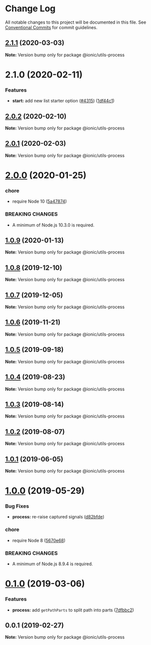 # Change Log

All notable changes to this project will be documented in this file.
See [Conventional Commits](https://conventionalcommits.org) for commit guidelines.

## [2.1.1](https://github.com/ionic-team/ionic-cli/compare/@ionic/utils-process@2.1.0...@ionic/utils-process@2.1.1) (2020-03-03)

**Note:** Version bump only for package @ionic/utils-process





# 2.1.0 (2020-02-11)


### Features

* **start:** add new list starter option ([#4315](https://github.com/ionic-team/ionic-cli/issues/4315)) ([1df44c1](https://github.com/ionic-team/ionic-cli/commit/1df44c1591f37b89f2b672857740edd6cb2aea67))





## [2.0.2](https://github.com/ionic-team/ionic-cli/compare/@ionic/utils-process@2.0.1...@ionic/utils-process@2.0.2) (2020-02-10)

**Note:** Version bump only for package @ionic/utils-process





## [2.0.1](https://github.com/ionic-team/ionic-cli/compare/@ionic/utils-process@2.0.0...@ionic/utils-process@2.0.1) (2020-02-03)

**Note:** Version bump only for package @ionic/utils-process





# [2.0.0](https://github.com/ionic-team/ionic-cli/compare/@ionic/utils-process@1.0.9...@ionic/utils-process@2.0.0) (2020-01-25)


### chore

* require Node 10 ([5a47874](https://github.com/ionic-team/ionic-cli/commit/5a478746c074207b6dc96aa8771f04a606deb1ef))


### BREAKING CHANGES

* A minimum of Node.js 10.3.0 is required.





## [1.0.9](https://github.com/ionic-team/ionic-cli/compare/@ionic/utils-process@1.0.8...@ionic/utils-process@1.0.9) (2020-01-13)

**Note:** Version bump only for package @ionic/utils-process





## [1.0.8](https://github.com/ionic-team/ionic-cli/compare/@ionic/utils-process@1.0.7...@ionic/utils-process@1.0.8) (2019-12-10)

**Note:** Version bump only for package @ionic/utils-process





## [1.0.7](https://github.com/ionic-team/ionic-cli/compare/@ionic/utils-process@1.0.6...@ionic/utils-process@1.0.7) (2019-12-05)

**Note:** Version bump only for package @ionic/utils-process





## [1.0.6](https://github.com/ionic-team/ionic-cli/compare/@ionic/utils-process@1.0.5...@ionic/utils-process@1.0.6) (2019-11-21)

**Note:** Version bump only for package @ionic/utils-process





## [1.0.5](https://github.com/ionic-team/ionic-cli/compare/@ionic/utils-process@1.0.4...@ionic/utils-process@1.0.5) (2019-09-18)

**Note:** Version bump only for package @ionic/utils-process





## [1.0.4](https://github.com/ionic-team/ionic-cli/compare/@ionic/utils-process@1.0.3...@ionic/utils-process@1.0.4) (2019-08-23)

**Note:** Version bump only for package @ionic/utils-process





## [1.0.3](https://github.com/ionic-team/ionic-cli/compare/@ionic/utils-process@1.0.2...@ionic/utils-process@1.0.3) (2019-08-14)

**Note:** Version bump only for package @ionic/utils-process





## [1.0.2](https://github.com/ionic-team/ionic-cli/compare/@ionic/utils-process@1.0.1...@ionic/utils-process@1.0.2) (2019-08-07)

**Note:** Version bump only for package @ionic/utils-process





## [1.0.1](https://github.com/ionic-team/ionic-cli/compare/@ionic/utils-process@1.0.0...@ionic/utils-process@1.0.1) (2019-06-05)

**Note:** Version bump only for package @ionic/utils-process





# [1.0.0](https://github.com/ionic-team/ionic-cli/compare/@ionic/utils-process@0.1.0...@ionic/utils-process@1.0.0) (2019-05-29)


### Bug Fixes

* **process:** re-raise captured signals ([d82bfde](https://github.com/ionic-team/ionic-cli/commit/d82bfde))


### chore

* require Node 8 ([5670e68](https://github.com/ionic-team/ionic-cli/commit/5670e68))


### BREAKING CHANGES

* A minimum of Node.js 8.9.4 is required.





<a name="0.1.0"></a>
# [0.1.0](https://github.com/ionic-team/ionic-cli/compare/@ionic/utils-process@0.0.1...@ionic/utils-process@0.1.0) (2019-03-06)


### Features

* **process:** add `getPathParts` to split path into parts ([7dfbbc2](https://github.com/ionic-team/ionic-cli/commit/7dfbbc2))




<a name="0.0.1"></a>
## 0.0.1 (2019-02-27)




**Note:** Version bump only for package @ionic/utils-process
